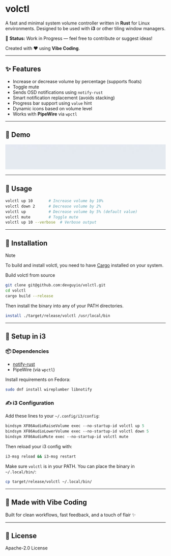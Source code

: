# volctl

A fast and minimal system volume controller written in **Rust** for Linux environments. Designed to be used with **i3** or other tiling window managers.

🚧 **Status:** Work in Progress — feel free to contribute or suggest ideas!

Created with ❤️ using **Vibe Coding**.

---

## ✨ Features
- Increase or decrease volume by percentage (supports floats)
- Toggle mute
- Sends OSD notifications using `notify-rust`
- Smart notification replacement (avoids stacking)
- Progress bar support using `value` hint
- Dynamic icons based on volume level
- Works with **PipeWire** via `wpctl`

---
## 🎥 Demo

![volctl-demo](docs/assets/demo.gif)

---

## 🚀 Usage

```sh
volctl up 10       # Increase volume by 10%
volctl down 2      # Decrease volume by 2%
volctl up          # Decrease volume by 5% (default value)
volctl mute        # Toggle mute
volctl up 10 --verbose  # Verbose output
```
---
## 🧪 Installation

>[!Note]
>To build and install volctl, you need to have [Cargo](https://github.com/rust-lang/cargo) installed on your system.

Build volctl from source

```sh
git clone git@github.com:devguyio/volctl.git
cd volctl
cargo build --release
```

Then install the binary into any of your PATH directories. 

```sh
install ./target/release/volctl /usr/local/bin
```

---

## 🔧 Setup in i3

### 📦 Dependencies
- [notify-rust](https://crates.io/crates/notify-rust)
- PipeWire (via `wpctl`)

Install requirements on Fedora:
```sh
sudo dnf install wireplumber libnotify
```

### ✍️ i3 Configuration

Add these lines to your `~/.config/i3/config`:

```i3
bindsym XF86AudioRaiseVolume exec --no-startup-id volctl up 5
bindsym XF86AudioLowerVolume exec --no-startup-id volctl down 5
bindsym XF86AudioMute exec --no-startup-id volctl mute
```

Then reload your i3 config with:
```sh
i3-msg reload && i3-msg restart
```

Make sure `volctl` is in your PATH. You can place the binary in `~/.local/bin/`:
```sh
cp target/release/volctl ~/.local/bin/
```

---

## 🤘 Made with Vibe Coding
Built for clean workflows, fast feedback, and a touch of flair ✨

---

## 📜 License
Apache-2.0 License

